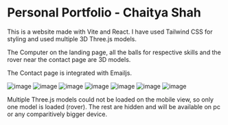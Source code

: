 # Personal Portfolio - Chaitya Shah

This is a website made with Vite and React. I have used Tailwind CSS for styling and used multiple 3D Three.js models. 

The Computer on the landing page, all the balls for respective skills and the rover near the contact page are 3D models.

The Contact page is integrated with Emailjs.

![image](https://github.com/Chaitya0623/portfolio/assets/91510927/85125b89-6887-4eb9-865b-7fbed4634c68)
![image](https://github.com/Chaitya0623/portfolio/assets/91510927/d3ad181a-a9fc-4d4b-b40c-2f2436782e7f)
![image](https://github.com/Chaitya0623/portfolio/assets/91510927/b868cb2c-05a5-457a-b86c-b59a736e9e50)
![image](https://github.com/Chaitya0623/portfolio/assets/91510927/bd940801-8a3b-4442-b3fd-9461e832ee3b)
![image](https://github.com/Chaitya0623/portfolio/assets/91510927/d2116fc4-004f-4f59-928c-3ee0c53693d3)
![image](https://github.com/Chaitya0623/portfolio/assets/91510927/80404bcd-03a9-4fd8-896c-c0e7354e193d)
![image](https://github.com/Chaitya0623/portfolio/assets/91510927/3ec12275-e416-48d8-8fb5-2756a39c9d45)

Multiple Three.js models could not be loaded on the mobile view, so only one model is loaded (rover). The rest are hidden and will be available on pc or any comparitively bigger device.
